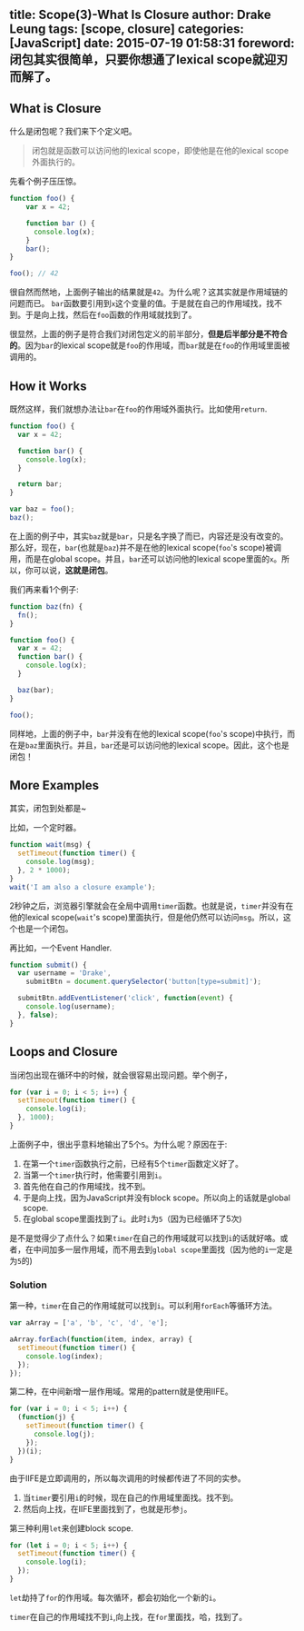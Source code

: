 title: Scope(3)-What Is Closure
author: Drake Leung
tags: [scope, closure]
categories: [JavaScript]
date: 2015-07-19 01:58:31
foreword: 闭包其实很简单，只要你想通了lexical scope就迎刃而解了。
---

## What is Closure
什么是闭包呢？我们来下个定义吧。

> 闭包就是函数可以访问他的lexical scope，即使他是在他的lexical scope外面执行的。

先看个例子压压惊。

```javascript
function foo() {
    var x = 42;

    function bar () {
      console.log(x);
    }
    bar();
}

foo(); // 42
```
很自然而然地，上面例子输出的结果就是`42`。为什么呢？这其实就是作用域链的问题而已。
`bar`函数要引用到`x`这个变量的值。于是就在自己的作用域找，找不到。于是向上找，然后在`foo`函数的作用域就找到了。

很显然，上面的例子是符合我们对闭包定义的前半部分，**但是后半部分是不符合的**。因为`bar`的lexical scope就是`foo`的作用域，而`bar`就是在`foo`的作用域里面被调用的。

## How it Works

既然这样，我们就想办法让`bar`在`foo`的作用域外面执行。比如使用`return`.
```javascript
function foo() {
  var x = 42;

  function bar() {
    console.log(x);
  }

  return bar;
}

var baz = foo();
baz();
```
在上面的例子中，其实`baz`就是`bar`，只是名字换了而已，内容还是没有改变的。那么好，现在，`bar`(也就是`baz`)并不是在他的lexical scope(`foo`'s scope)被调用，而是在global scope。并且，`bar`还可以访问他的lexical scope里面的`x`。所以，你可以说，**这就是闭包**。

我们再来看1个例子:
```javascript
function baz(fn) {
  fn();
}

function foo() {
  var x = 42;
  function bar() {
    console.log(x);
  }

  baz(bar);
}

foo();
```
同样地，上面的例子中，`bar`并没有在他的lexical scope(`foo`'s scope)中执行，而在是`baz`里面执行。并且，`bar`还是可以访问他的lexical scope。因此，这个也是闭包！

## More Examples
其实，闭包到处都是~

比如，一个定时器。
```javascript
function wait(msg) {
  setTimeout(function timer() {
    console.log(msg);
  }, 2 * 1000);
}
wait('I am also a closure example');
```
2秒钟之后，浏览器引擎就会在全局中调用`timer`函数。也就是说，`timer`并没有在他的lexical scope(`wait`'s scope)里面执行，但是他仍然可以访问`msg`。所以，这个也是一个闭包。

再比如，一个Event Handler.
```javascript
function submit() {
  var username = 'Drake',
    submitBtn = document.querySelector('button[type=submit]');

  submitBtn.addEventListener('click', function(event) {
    console.log(username);
  }, false);
}
```
## Loops and Closure
当闭包出现在循环中的时候，就会很容易出现问题。举个例子，

```javascript
for (var i = 0; i < 5; i++) {
  setTimeout(function timer() {
    console.log(i);
  }, 1000);
}
```
上面例子中，很出乎意料地输出了5个`5`。为什么呢？原因在于:

1. 在第一个`timer`函数执行之前，已经有5个`timer`函数定义好了。
2. 当第一个`timer`执行时，他需要引用到`i`。
3. 首先他在自己的作用域找，找不到。
4. 于是向上找，因为JavaScript并没有block scope。所以向上的话就是global scope.
5. 在global scope里面找到了`i`。此时`i`为`5`（因为已经循环了5次)

是不是觉得少了点什么？如果`timer`在自己的作用域就可以找到`i`的话就好咯。或者，在中间加多一层作用域，而不用去到`global scope`里面找（因为他的`i`一定是为`5`的)

### Solution
第一种，`timer`在自己的作用域就可以找到`i`。可以利用`forEach`等循环方法。
```javascript
var aArray = ['a', 'b', 'c', 'd', 'e'];

aArray.forEach(function(item, index, array) {
  setTimeout(function timer() {
    console.log(index);
  });
});
```

第二种，在中间新增一层作用域。常用的pattern就是使用IIFE。
```javascript
for (var i = 0; i < 5; i++) {
  (function(j) {
    setTimeout(function timer() {
      console.log(j);
    });
  })(i);
}
```
由于IIFE是立即调用的，所以每次调用的时候都传进了不同的实参。

1. 当`timer`要引用`i`的时候，现在自己的作用域里面找。找不到。
2. 然后向上找，在IIFE里面找到了，也就是形参`j`。


第三种利用`let`来创建block scope.
```javascript
for (let i = 0; i < 5; i++) {
  setTimeout(function timer() {
    console.log(i);
  });
}
```
`let`劫持了`for`的作用域。每次循环，都会初始化一个新的`i`。

`timer`在自己的作用域找不到`i`,向上找，在`for`里面找，哈，找到了。
